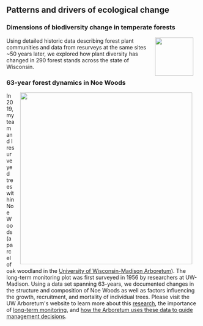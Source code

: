## Patterns and drivers of ecological change

### Dimensions of biodiversity change in temperate forests

<img style="padding: 0 15px; float: right;" src="https://jaredjbeck.github.io/content/PEL_logo.png" width="100" align="right">

Using detailed historic data describing forest plant communities and data from resurveys at the same sites ~50 years later, we explored how plant diversity has changed in 290 forest stands across the state of Wisconsin. 

### 63-year forest dynamics in Noe Woods

<img style="padding: 0 15px; float: right;" src="https://jaredjbeck.github.io/images/noeGraph.PNG" width="450" align="left"> In 2019, my team and I resurveyed trees within Noe Woods (a parcel of oak woodland in the [University of Wisconsin-Madison Arboretum](https://arboretum.wisc.edu/)). The long-term monitoring plot was first surveyed in 1956 by researchers at UW-Madison. Using a data set spanning 63-years, we documented changes in the structure and composition of Noe Woods as well as factors influencing the growth, recruitment, and mortality of individual trees. Please visit the UW Arboretum's website to learn more about this [research](https://arboretum.wisc.edu/news/arboretum-news/cheers-to-the-2019-arboretum-research-fellows/), the importance of [long-term monitoring](https://arboretum.wisc.edu/news/arboretum-news/directors-note-may-2020/), and [how the Arboretum uses these data to guide management decisions](https://arboretum.wisc.edu/news/arboretum-news/land-care-report-monitoring-and-restoring-noe-woods/).
